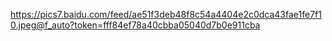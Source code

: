 https://pics7.baidu.com/feed/ae51f3deb48f8c54a4404e2c0dca43fae1fe7f10.jpeg@f_auto?token=fff84ef78a40cbba05040d7b0e911cba